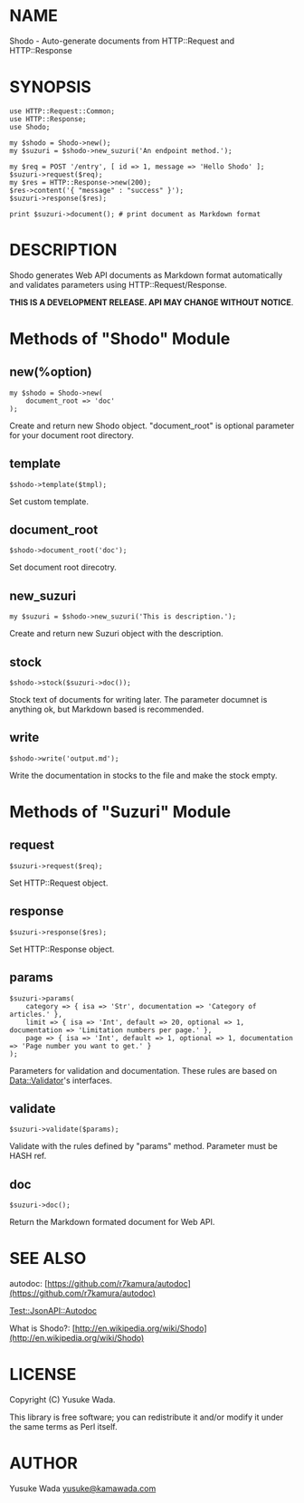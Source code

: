 # NAME

Shodo - Auto-generate documents from HTTP::Request and HTTP::Response

# SYNOPSIS

    use HTTP::Request::Common;
    use HTTP::Response;
    use Shodo;

    my $shodo = Shodo->new();
    my $suzuri = $shodo->new_suzuri('An endpoint method.');

    my $req = POST '/entry', [ id => 1, message => 'Hello Shodo' ];
    $suzuri->request($req);
    my $res = HTTP::Response->new(200);
    $res->content('{ "message" : "success" }');
    $suzuri->response($res);

    print $suzuri->document(); # print document as Markdown format

# DESCRIPTION

Shodo generates Web API documents as Markdown format automatically and validates parameters using HTTP::Request/Response.

__THIS IS A DEVELOPMENT RELEASE. API MAY CHANGE WITHOUT NOTICE__.

# Methods of "Shodo" Module

## new(%option)

    my $shodo = Shodo->new(
        document_root => 'doc'
    );

Create and return new Shodo object. "document\_root" is optional parameter for your document root directory.

## template

    $shodo->template($tmpl);

Set custom template.

## document\_root

    $shodo->document_root('doc');

Set document root direcotry.

## new\_suzuri

    my $suzuri = $shodo->new_suzuri('This is description.');

Create and return new Suzuri object with the description.

## stock

    $shodo->stock($suzuri->doc());

Stock text of documents for writing later. The parameter documnet is anything ok, but Markdown based is recommended.

## write

    $shodo->write('output.md');

Write the documentation in stocks to the file and make the stock empty.

# Methods of "Suzuri" Module

## request

    $suzuri->request($req);

Set HTTP::Request object.

## response

    $suzuri->response($res);

Set HTTP::Response object.

## params

    $suzuri->params(
        category => { isa => 'Str', documentation => 'Category of articles.' },
        limit => { isa => 'Int', default => 20, optional => 1, documentation => 'Limitation numbers per page.' },
        page => { isa => 'Int', default => 1, optional => 1, documentation => 'Page number you want to get.' }
    );

Parameters for validation and documentation. These rules are based on [Data::Validator](http://search.cpan.org/perldoc?Data::Validator)'s interfaces.

## validate

    $suzuri->validate($params);

Validate with the rules defined by "params" method. Parameter must be HASH ref.

## doc

    $suzuri->doc();

Return the Markdown formated document for Web API.

# SEE ALSO

autodoc: [https://github.com/r7kamura/autodoc](https://github.com/r7kamura/autodoc)

[Test::JsonAPI::Autodoc](http://search.cpan.org/perldoc?Test::JsonAPI::Autodoc)

What is Shodo?: [http://en.wikipedia.org/wiki/Shodo](http://en.wikipedia.org/wiki/Shodo)

# LICENSE

Copyright (C) Yusuke Wada.

This library is free software; you can redistribute it and/or modify
it under the same terms as Perl itself.

# AUTHOR

Yusuke Wada <yusuke@kamawada.com>
